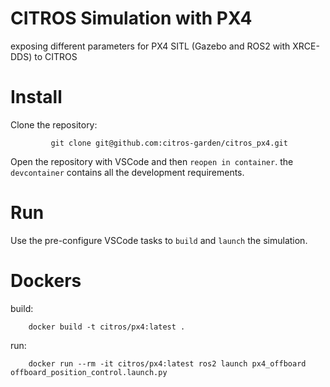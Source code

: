 # CITROS Simulation with PX4

exposing different parameters for PX4 SITL (Gazebo and ROS2 with XRCE-DDS) to CITROS

# Install

Clone the repository:

             git clone git@github.com:citros-garden/citros_px4.git

Open the repository with VSCode and then `reopen in container`. the `devcontainer` contains all the development requirements.

# Run

Use the pre-configure VSCode tasks to `build` and `launch` the simulation.

# Dockers

build:

        docker build -t citros/px4:latest .

run:

        docker run --rm -it citros/px4:latest ros2 launch px4_offboard offboard_position_control.launch.py
